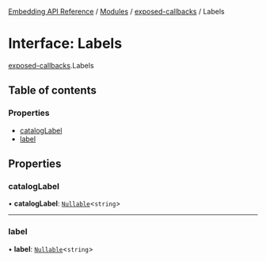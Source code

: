 [Embedding API Reference](../README.md) / [Modules](../modules/README.md) / [exposed-callbacks](../modules/exposed_callbacks.md) / Labels

# Interface: Labels

[exposed-callbacks](../modules/exposed_callbacks.md).Labels

## Table of contents

### Properties

- [catalogLabel](exposed_callbacks.Labels.md#cataloglabel)
- [label](exposed_callbacks.Labels.md#label)

## Properties

### catalogLabel

• **catalogLabel**: [`Nullable`](../modules/exposed_api._internal_.md#nullable)\<`string`\>

___

### label

• **label**: [`Nullable`](../modules/exposed_api._internal_.md#nullable)\<`string`\>
